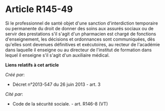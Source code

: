 # Article R145-49

Si le professionnel de santé objet d'une sanction d'interdiction temporaire ou permanente du droit de donner des soins aux
assurés sociaux ou de servir des prestations s'il s'agit d'un pharmacien est chargé de fonctions d'enseignement, les
décisions et ordonnances sont communiquées, dès qu'elles sont devenues définitives et exécutoires, au recteur de l'académie
dans laquelle il enseigne ou au directeur de l'institut de formation dans lequel il enseigne s'il s'agit d'un auxiliaire
médical.

**Liens relatifs à cet article**

_Créé par_:

  - Décret n°2013-547 du 26 juin 2013 - art. 3

_Cité par_:

  - Code de la sécurité sociale. - art. R146-8 (VT)
